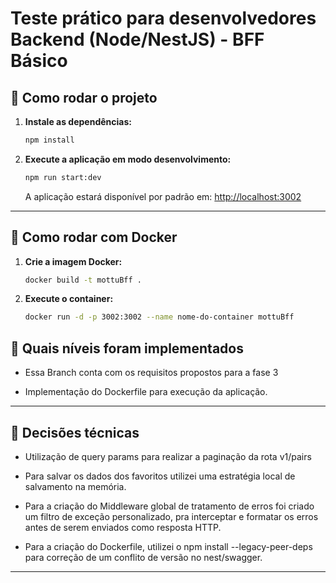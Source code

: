 # Teste prático para desenvolvedores Backend (Node/NestJS) - BFF Básico

## 🚀 Como rodar o projeto

1. **Instale as dependências:**

   ```bash
   npm install
   ```

2. **Execute a aplicação em modo desenvolvimento:**

   ```bash
   npm run start:dev
   ```

   A aplicação estará disponível por padrão em: [http://localhost:3002](http://localhost:3002)

---

## 🚀 Como rodar com Docker

1. **Crie a imagem Docker:**

   ```bash
   docker build -t mottuBff .
   ```

2. **Execute o container:**

   ```bash
   docker run -d -p 3002:3002 --name nome-do-container mottuBff
   ```

## 🧩 Quais níveis foram implementados

- Essa Branch conta com os requisitos propostos para a fase 3

- Implementação do Dockerfile para execução da aplicação.

---

## 🧠 Decisões técnicas

- Utilização de query params para realizar a paginação da rota v1/pairs

- Para salvar os dados dos favoritos utilizei uma estratégia local de salvamento na memória.

- Para a criação do Middleware global de tratamento de erros foi criado um filtro de exceção personalizado, pra interceptar e formatar os erros antes de serem enviados como resposta HTTP.

- Para a criação do Dockerfile, utilizei o npm install --legacy-peer-deps para correção de um conflito de versão no nest/swagger.

---
